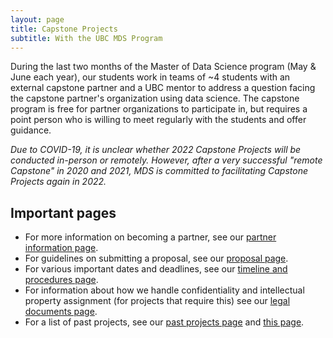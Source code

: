 ```yaml
---
layout: page
title: Capstone Projects
subtitle: With the UBC MDS Program
---
```


During the last two months of the Master of Data Science program (May & June each year), our students work in teams of ~4 students with an external capstone partner and a UBC mentor to address a question facing the capstone partner's organization using data science. The capstone program is free for partner organizations to participate in, but requires a point person who is willing to meet regularly with the students and offer guidance.

*Due to COVID-19, it is unclear whether 2022 Capstone Projects will be conducted in-person or remotely. However, after a very successful "remote Capstone" in 2020 and 2021, MDS is committed to facilitating Capstone Projects again in 2022.*

## Important pages

- For more information on becoming a partner, see our [partner information page](/capstone/partner_info).
- For guidelines on submitting a proposal, see our [proposal page](/capstone/proposal).
- For various important dates and deadlines, see our [timeline and procedures page](/capstone/timeline).
- For information about how we handle confidentiality and intellectual property assignment (for projects that require this) see our [legal documents page](/capstone/guide-to-mutual-nda-ip/).
- For a list of past projects, see our [past projects page](/capstone/past_projects) and [this page](https://masterdatascience.ubc.ca/why-ubc/partners).

